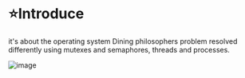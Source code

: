# :star:Introduce

it's about the operating system
Dining philosophers problem resolved differently using mutexes and semaphores, threads and processes.

![image](https://user-images.githubusercontent.com/52714837/130329785-2225ed62-f43b-49f5-b36f-18aa67bceb3a.png)
